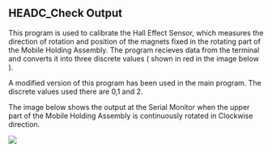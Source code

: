 HEADC_Check Output
---
This program is used to calibrate the Hall Effect Sensor, which measures the direction of rotation and position of the magnets fixed in the rotating part of the 
Mobile Holding Assembly. The program recieves data from the terminal and converts it into three discrete values ( shown in red in the image below ). 

A modified version of this program has been used in the main program. The discrete values used there are 0,1 and 2.

The image below shows the output at the Serial Monitor when the upper part of the Mobile Holding Assembly is continuously rotated in Clockwise direction.

![](https://github.com/VivekRamanshBhanot/SEVAK/blob/main/HEADC_Check/Capture.JPG)
